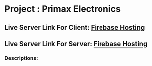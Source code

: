 # Project : Primax Electronics

## Live Server Link For Client: [Firebase Hosting](https://primax-electronics.web.app/)
## Live Server Link For Server: [Firebase Hosting](https://primax-electronics.web.app/)

### Descriptions: